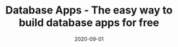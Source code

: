 ---
title: "Database Apps - The easy way to build database apps for free"
description: "Budibase is the quick and easier way to build the best database apps. Simply add and manage your data with just a few clicks, or upload from a CSV"
type: data
layout: single
date: 2020-09-01
---